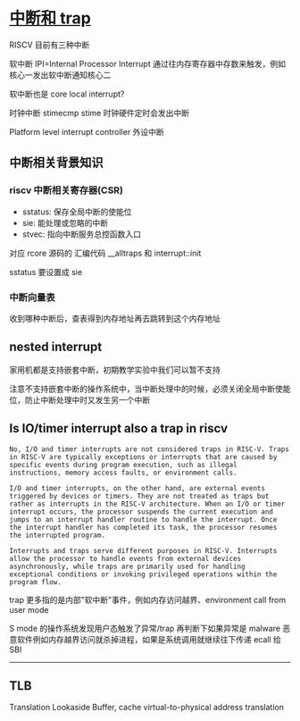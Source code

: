 # [中断和 trap](/2023/08/riscv_interrupt_and_trap.md)

RISCV 目前有三种中断

软中断 IPI=Internal Processor Interrupt 通过往内存寄存器中存数来触发，例如核心一发出软中断通知核心二

软中断也是 core local interrupt?

时钟中断 stimecmp stime 时钟硬件定时会发出中断

Platform level interrupt controller 外设中断


## 中断相关背景知识

### riscv 中断相关寄存器(CSR)

- sstatus: 保存全局中断的使能位
- sie: 能处理或忽略的中断
- stvec: 指向中断服务总控函数入口

对应 rcore 源码的 汇编代码 __alltraps 和 interrupt::init 

sstatus 要设置成 sie

### 中断向量表
收到哪种中断后，查表得到内存地址再去跳转到这个内存地址

## nested interrupt
家用机都是支持嵌套中断，初期教学实验中我们可以暂不支持

注意不支持嵌套中断的操作系统中，当中断处理中的时候，必须关闭全局中断使能位，防止中断处理中时又发生另一个中断

## Is IO/timer interrupt also a trap in riscv
```
No, I/O and timer interrupts are not considered traps in RISC-V. Traps in RISC-V are typically exceptions or interrupts that are caused by specific events during program execution, such as illegal instructions, memory access faults, or environment calls.

I/O and timer interrupts, on the other hand, are external events triggered by devices or timers. They are not treated as traps but rather as interrupts in the RISC-V architecture. When an I/O or timer interrupt occurs, the processor suspends the current execution and jumps to an interrupt handler routine to handle the interrupt. Once the interrupt handler has completed its task, the processor resumes the interrupted program.

Interrupts and traps serve different purposes in RISC-V. Interrupts allow the processor to handle events from external devices asynchronously, while traps are primarily used for handling exceptional conditions or invoking privileged operations within the program flow.
```

trap 更多指的是内部"软中断"事件，例如内存访问越界、environment call from user mode

S mode 的操作系统发现用户态触发了异常/trap 再判断下如果异常是 malware 恶意软件例如内存越界访问就杀掉进程，如果是系统调用就继续往下传递 ecall 给 SBI

---

## TLB
Translation Lookaside Buffer, cache virtual-to-physical address translation
